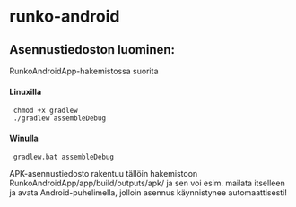 # runko-android

## Asennustiedoston luominen:

RunkoAndroidApp-hakemistossa suorita

#### Linuxilla
```
 chmod +x gradlew  
 ./gradlew assembleDebug
```
#### Winulla
```
 gradlew.bat assembleDebug
```
APK-asennustiedosto rakentuu tällöin hakemistoon RunkoAndroidApp/app/build/outputs/apk/ ja sen voi esim. mailata itselleen ja avata Android-puhelimella, jolloin asennus käynnistynee automaattisesti!
